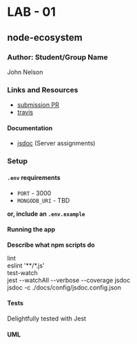 # LAB - 01  

## node-ecosystem  

### Author: Student/Group Name  
John Nelson

### Links and Resources  
* [submission PR](https://github.com/johnnelson-401-advanced-javascript/node-ecosystem/pull/3)
* [travis](https://travis-ci.com/johnnelson-401-advanced-javascript/node-ecosystem/builds/128241232)

#### Documentation  
<!-- * [api docs](http://xyz.com) (API servers) -->
* [jsdoc](https://johnnelson-401-advanced-javascript.github.io/node-ecosystem/) (Server assignments)
<!-- * [styleguide](http://xyz.com) (React assignments) -->

### Setup  
  
#### `.env` requirements  
* `PORT` - 3000
* `MONGODB_URI` - TBD


**or, include an `.env.example`**  

#### Running the app  

**Describe what npm scripts do**  

  lint  
    eslint '**/*.js'  
  test-watch  
    jest --watchAll --verbose --coverage
  jsdoc  
    jsdoc -c ./docs/config/jsdoc.config.json

#### Tests  
Delightfully tested with Jest

#### UML  
<!-- Link to an image of the UML for your application and response to events -->
